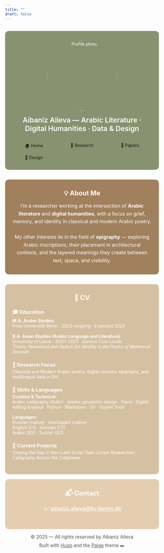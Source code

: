 ```yaml
---
title: ""
draft: false
---
```


<!-- Hero Section with Cards -->
<div style="
  background-color: #889170;
  padding: 2rem 1.5rem;
  border-radius: 12px;
  color: white;
  text-align: center;
  max-width: 800px;
  margin: 2rem auto;
">
  <div style="
    width: 230px;
    height: 230px;
    border-radius: 50%;
    overflow: hidden;
    margin: 0 auto 1rem;
  ">
    <img src="/images/profile.jpg"
         alt="Profile photo"
         style="width:100%; height:100%; object-fit:cover;" />
  </div>
  <p style="font-size:1.43rem; margin:0.5rem 0 2rem; font-weight:600;">
    Aibaniz Alieva — Arabic Literature · Digital Humanities · Data & Design
  </p>

  <!-- White Card Links INSIDE the green hero -->
  <div style="
    display: grid;
    grid-template-columns: repeat(auto-fit, minmax(120px, 1fr));
    gap: 1rem;
    max-width: 720px;
    margin: 2rem auto 0;
  ">
    <a href="/" style="text-decoration: none;">
      <div class="card-box">🏠 Home</div>
    </a>
    <a href="research" style="text-decoration: none;">
      <div class="card-box">🔬 Research</div>
    </a>
    <a href="papers" style="text-decoration: none;">
      <div class="card-box">📝 Papers</div>
    </a>
    <a href="design" style="text-decoration: none;">
      <div class="card-box">🎨 Design</div>
    </a>
  </div>
</div>

<!-- About Me Section -->
<div style="
  background-color: #a1805d;
  color: white;
  padding: 2rem 1.5rem;
  border-radius: 12px;
  text-align: center;
  max-width: 800px;
  margin: 2rem auto;
">
  <h2 style="margin-top: 0;">💡 About Me</h2>
  <p style="font-size: 1rem; line-height: 1.6; margin-bottom: 0;">
    I’m a researcher working at the intersection of <strong>Arabic literature</strong> and <strong>digital humanities</strong>, with a focus on grief, memory, and identity in classical and modern Arabic poetry.<br><br>
    My other interests lie in the field of <strong>epigraphy</strong> — exploring Arabic inscriptions, their placement in architectural contexts, and the layered meanings they create between text, space, and visibility.
  </p>
</div>

<!-- Short CV Section -->
<div style="
  background-color: #d5c0a1;
  color: white;
  padding: 2rem 1.5rem;
  border-radius: 12px;
  max-width: 800px;
  margin: 1rem auto;
">
  <h2 style="text-align: center; margin-top: 0;">📄 CV</h2>

  <h3 style="margin-bottom: 0.25rem;">🎓 Education</h3>
  <p style="margin-top: 0;">
    <strong>M.A. Arabic Studies</strong><br>
    Freie Universität Berlin · <em>2023–ongoing</em> · <em>Expected 2025</em><br><br>
    <strong>B.A. Asian Studies (Arabic Language and Literature)</strong><br>
    University of Latvia · <em>2020–2023</em> · <em>Summa Cum Laude</em><br>
    Thesis: <em>Homeland and Search for Identity in the Poetry of Mahmoud Darwish</em>
  </p>

  <h3 style="margin-top: 1.5rem; margin-bottom: 0.25rem;">🔬 Research Focus</h3>
  <p style="margin-top: 0;">
    Classical and Modern Arabic poetry, digital corpora, epigraphy, and multilingual data in DH.
  </p>

  <h3 style="margin-top: 1.5rem; margin-bottom: 0.25rem;">🧰 Skills & Languages</h3>
  <p style="margin-top: 0;">
    <strong>Creative & Technical:</strong><br>
    Arabic calligraphy (Kufic) · Islamic geometric design · Piano · Digital editing & layout · Python · Markdown · Git · Voyant Tools 
  </p>

  <p style="margin-top: 1rem;">
    <strong>Languages:</strong><br>
    Russian (native) · Azerbaijani (native)<br>
    English (C1) · German (C1)<br>
    Arabic (B2) · Turkish (A2)
  </p>

  <h3 style="margin-top: 1.5rem; margin-bottom: 0.25rem;">📁 Current Projects</h3>
  <p style="margin-top: 0;">
    Closing the Gap in Non-Latin Script Data (Junior Researcher)<br>
    Calligraphy Across the Caliphates
  </p>
</div>

<!-- Contact Section -->
<div style="
  background-color: #e4ceaf;
  color: white;
  padding: 2rem 1.5rem;
  border-radius: 12px;
  text-align: center;
  max-width: 800px;
  margin: 1rem auto;
">
  <h2 style="margin-top: 0;">📬 Contact</h2>
  <p style="font-size: 1.1rem; font-weight: 500;">
    ✉️ <a href="mailto:aibaniz.alieva@fu-berlin.de" style="color: white; text-decoration: underline;">aibaniz.alieva@fu-berlin.de</a>
  </p>
</div>

<!-- Footer -->
<div style="
  background: none;
  color: #555;
  text-align: center;
  font-size: 0.95rem;
  margin-top: 1rem;
  margin-bottom: 2rem;
">
  <p style="margin: 0;">
    © 2025 — All rights reserved by Aibaniz Alieva
  </p>
  <p style="margin: 0.50rem 0 0;">
    Built with <a href="https://gohugo.io" style="color: #555; text-decoration: underline;">Hugo</a> and the 
    <a href="https://github.com/willfaught/paige" style="color: #555; text-decoration: underline;">Paige</a> theme ✒️
  </p>
</div>
